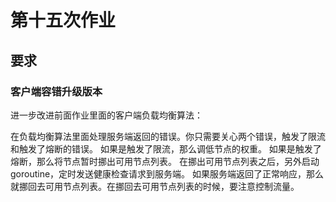 # 第十五次作业

## 要求

### 客户端容错升级版本

进一步改进前面作业里面的客户端负载均衡算法：

在负载均衡算法里面处理服务端返回的错误。你只需要关心两个错误，触发了限流和触发了熔断的错误。
如果是触发了限流，那么调低节点的权重。
如果是触发了熔断，那么将节点暂时挪出可用节点列表。
在挪出可用节点列表之后，另外启动 goroutine，定时发送健康检查请求到服务端。
如果服务端返回了正常响应，那么就挪回去可用节点列表。在挪回去可用节点列表的时候，要注意控制流量。

